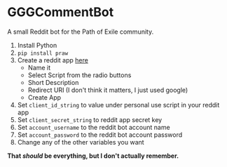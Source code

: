 # GGGCommentBot
A small Reddit bot for the Path of Exile community.

1. Install Python
2. `pip install praw`
3. Create a reddit app [here](https://ssl.reddit.com/prefs/apps/)
   - Name it
   - Select Script from the radio buttons
   - Short Description
   - Redirect URI (I don't think it matters, I just used google)
   - Create App
4. Set `client_id_string` to value under personal use script in your reddit app
5. Set `client_secret_string` to reddit app secret key
6. Set `account_username` to the reddit bot account name
7. Set `account_password` to the reddit bot account password
8. Change any of the other variables you want

__That *should* be everything, but I don't actually remember.__
